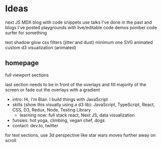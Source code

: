 # Ideas

next JS
MDX blog with code snippets
use talks I've done in the past
and blogs I've posted
playgrounds with live/editable code demos
pomber code surfer for something

text shadow glow
css filters (jitter and dust)
minimum one SVG animated custom
d3 visualization (animated)

## homepage

full viewport sections

last section needs to be in front of the overlays and fill majority of the screen or fade out the overlays with a gradient

-   intro: Hi, I'm Blair. I build things with JavaScript
-   skills (show this visually using a d3 lib): JavaScript, TypeScript, React, CSS, D3, Redux, Node, Testing Library
    -   learning now: full stack react, Next JS, data visualization
-   funsies: hot yoga, climbing, vegan chef, dogs
-   contact: dev.to, twitter

for text sections, use 3d perspective like star wars
moves further away on scroll
